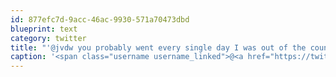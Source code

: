 ```yaml
---
id: 877efc7d-9acc-46ac-9930-571a70473dbd
blueprint: text
category: twitter
title: "'@jvdw you probably went every single day I was out of the country, didn't you? :-)  @nickwynja"
caption: '<span class="username username_linked">@<a href="https://twitter.com/jvdw" title="John van der Woude">jvdw</a></span> you probably went every single day I was out of the country, didn''t you? :-)  <span class="username username_linked">@<a href="https://twitter.com/nickwynja" title="Nick Wynja">nickwynja</a></span>'
---
```

